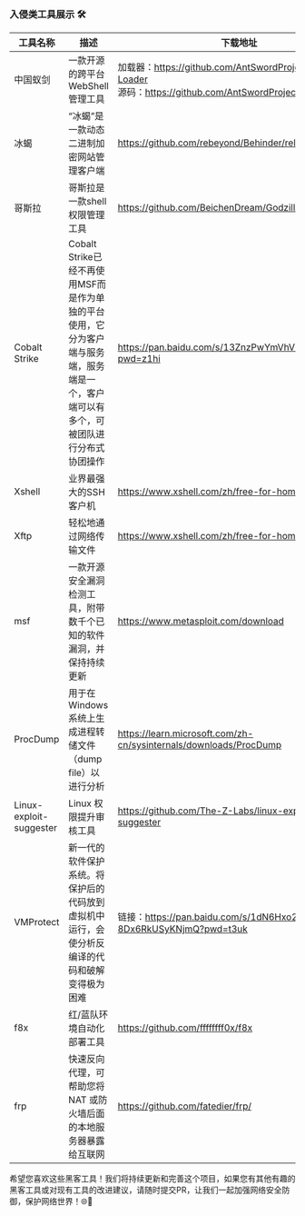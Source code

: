 ### 入侵类工具展示 🛠️



| 工具名称                    | 描述                                                                         | 下载地址                                                                                                      |
|-------------------------|----------------------------------------------------------------------------|-----------------------------------------------------------------------------------------------------------|
| 中国蚁剑                    | 一款开源的跨平台WebShell管理工具                                                       | 加载器：https://github.com/AntSwordProject/AntSword-Loader <br/>源码：https://github.com/AntSwordProject/antSword |
| 冰蝎                      | “冰蝎”是一款动态二进制加密网站管理客户端                                                      |                  https://github.com/rebeyond/Behinder/releases    |
| 哥斯拉                     | 哥斯拉是一款shell权限管理工具                                                          |https://github.com/BeichenDream/Godzilla/releases|
| Cobalt Strike           | Cobalt Strike已经不再使用MSF而是作为单独的平台使用，它分为客户端与服务端，服务端是一个，客户端可以有多个，可被团队进行分布式协团操作 |https://pan.baidu.com/s/13ZnzPwYmVhVRkLKq2tn72w?pwd=z1hi|
| Xshell                  | 业界最强大的SSH客户机                                                               |https://www.xshell.com/zh/free-for-home-school/|
| Xftp                    | 轻松地通过网络传输文件                                                                |https://www.xshell.com/zh/free-for-home-school/|
| msf                     | 一款开源安全漏洞检测工具，附带数千个已知的软件漏洞，并保持持续更新                                          |https://www.metasploit.com/download|
| ProcDump                | 用于在Windows系统上生成进程转储文件（dump file）以进行分析                                      |https://learn.microsoft.com/zh-cn/sysinternals/downloads/ProcDump|
| Linux-exploit-suggester |Linux 权限提升审核工具|https://github.com/The-Z-Labs/linux-exploit-suggester|
| VMProtect               |新一代的软件保护系统。将保护后的代码放到虚拟机中运行，会使分析反编译的代码和破解变得极为困难|链接：https://pan.baidu.com/s/1dN6Hxo2-8Dx6RkUSyKNjmQ?pwd=t3uk |
| f8x                     |红/蓝队环境自动化部署工具|https://github.com/ffffffff0x/f8x|
| frp                     |快速反向代理，可帮助您将 NAT 或防火墙后面的本地服务器暴露给互联网|https://github.com/fatedier/frp/|

希望您喜欢这些黑客工具！我们将持续更新和完善这个项目，如果您有其他有趣的黑客工具或对现有工具的改进建议，请随时提交PR，让我们一起加强网络安全防御，保护网络世界！🌐💪
